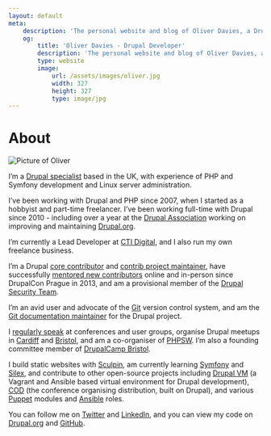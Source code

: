 ```yaml
---
layout: default
meta:
    description: 'The personal website and blog of Oliver Davies, a Drupal Developer and System Administrator from Wales, UK.'
    og:
        title: 'Oliver Davies - Drupal Developer'
        description: 'The personal website and blog of Oliver Davies, a Drupal Developer and System Administrator from Wales, UK.'
        type: website
        image:
            url: /assets/images/oliver.jpg
            width: 327
            height: 327
            type: image/jpg
---
```

# About

<img src="{{ site.gravatar.url }}?s=125" alt="Picture of Oliver" class="img-circle">

I’m a <a href="{{ site.drupalorg.url_nice }}">Drupal specialist</a> based in the UK, with experience of PHP and Symfony development and Linux server administration.

I’ve been working with Drupal and PHP since 2007, when I started as a hobbyist and part-time freelancer. I’ve been working full-time with Drupal since 2010 - including over a year at the [Drupal Association](https://assoc.drupal.org/about/) working on improving and maintaining [Drupal.org](https://www.drupal.org).

I’m currently a Lead Developer at [CTI Digital](https://www.ctidigital.com/), and I also run my own freelance business.

I’m a Drupal <a href="{{ site.drupalorg.url_nice }}/issue-credits/3060">core contributor</a> and <a href="https://www.drupal.org/project/user/{{ site.drupalorg.uid }}">contrib project maintainer</a>, have successfully <a href="{{ site.drupalorg.url }}/people-mentored">mentored new contributors</a> online and in-person since DrupalCon Prague in 2013, and am a provisional member of the [Drupal Security Team](https://www.drupal.org/security-team).

I’m an avid user and advocate of the [Git](http://git-scm.com) version control system, and am the [Git documentation maintainer](https://www.drupal.org/node/2248627#comment-8887789) for the Drupal project.

I [regularly speak](/talks/) at conferences and user groups, organise Drupal meetups in [Cardiff](https://groups.drupal.org/wales-uk) and [Bristol](http://drupalbristol.org.uk), and am a co-organiser of [PHPSW](http://phpsw.uk). I’m also a founding committee member of [DrupalCamp Bristol](http://www.drupalcampbristol.co.uk).

I build static websites with [Sculpin](https://sculpin.io), am currently learning [Symfony](http://symfony.com/) and [Silex](http://silex.sensiolabs.org/), and contribute to other open-source projects including [Drupal VM](http://www.drupalvm.com) (a Vagrant and Ansible based virtual environment for Drupal development), [COD](http://usecod.io) (the conference organising distribution, built on Drupal), and various [Puppet](https://puppetlabs.com/puppet/what-is-puppet/) modules and [Ansible](http://www.ansible.com/how-ansible-works) roles.

You can follow me on <a href="{{ site.twitter.url }}">Twitter</a> and <a href="{{ site.linkedin.url }}">LinkedIn</a>, and you can view my code on <a href="{{ site.drupalorg.url }}/track/code">Drupal.org</a> and <a href="{{ site.github.url }}?tab=activity">GitHub</a>.
